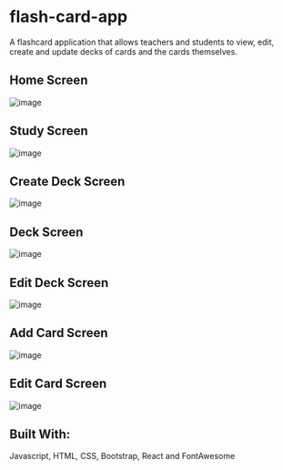 # flash-card-app

A flashcard application that allows teachers and students to view, edit, create and update decks of cards and the cards themselves.

## Home Screen

![image](https://user-images.githubusercontent.com/108180333/198870397-04daa2fc-48c2-4487-bc18-e9143fcd2bc1.png)

## Study Screen

![image](https://user-images.githubusercontent.com/108180333/198870434-2eec43e8-6dcc-42b9-9536-ac379e4da8be.png)

## Create Deck Screen

![image](https://user-images.githubusercontent.com/108180333/198870455-e5fe56cc-17ba-4b20-9d35-4ab2e401e3d4.png)

## Deck Screen

![image](https://user-images.githubusercontent.com/108180333/198870472-c4b41c4b-c0c1-4cff-a70a-6588bf807561.png)

## Edit Deck Screen

![image](https://user-images.githubusercontent.com/108180333/198870495-289e821d-b602-4292-b55a-5b835c9ad803.png)

## Add Card Screen

![image](https://user-images.githubusercontent.com/108180333/198870504-ca6d7d8d-7f05-4a28-a8bb-007f9599e3d1.png)

## Edit Card Screen

![image](https://user-images.githubusercontent.com/108180333/198870523-bea251cf-8dfe-4a8f-a451-5ba6b798013f.png)

## Built With:

Javascript, HTML, CSS, Bootstrap, React and FontAwesome
